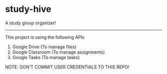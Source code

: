 # study-hive
A study group organizer!

---

This project is using the following APIs
1. Google Drive (To manage files)
2. Google Classroom (To manage assignments)
3. Google Tasks (To manage tasks)

NOTE: DON'T COMMIT USER CREDENTIALS TO THIS REPO!
